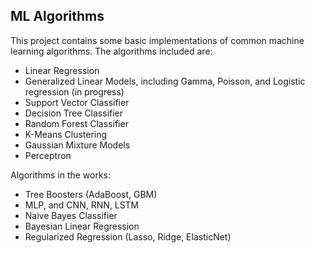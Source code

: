 ## ML Algorithms

This project contains some basic implementations of common machine learning algorithms. The algorithms included are:

* Linear Regression
* Generalized Linear Models, including Gamma, Poisson, and Logistic regression (in progress)
* Support Vector Classifier
* Decision Tree Classifier
* Random Forest Classifier
* K-Means Clustering
* Gaussian Mixture Models
* Perceptron



Algorithms in the works:

* Tree Boosters (AdaBoost, GBM)
* MLP, and CNN, RNN, LSTM
* Naive Bayes Classifier
* Bayesian Linear Regression
* Regularized Regression (Lasso, Ridge, ElasticNet)
